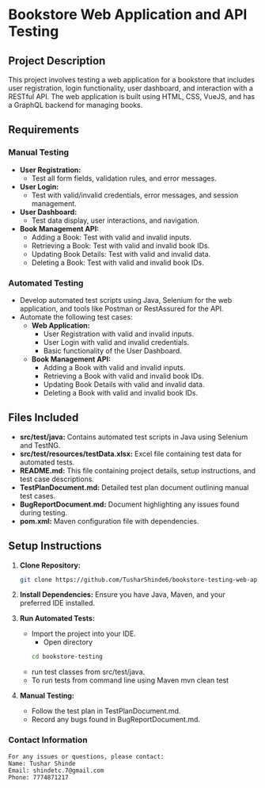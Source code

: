 # Bookstore Web Application and API Testing

## Project Description
This project involves testing a web application for a bookstore that includes user registration, login functionality, user dashboard, and interaction with a RESTful API. The web application is built using HTML, CSS, VueJS, and has a GraphQL backend for managing books.

## Requirements
### Manual Testing
- **User Registration:**
  - Test all form fields, validation rules, and error messages.
- **User Login:**
  - Test with valid/invalid credentials, error messages, and session management.
- **User Dashboard:**
  - Test data display, user interactions, and navigation.
- **Book Management API:**
  - Adding a Book: Test with valid and invalid inputs.
  - Retrieving a Book: Test with valid and invalid book IDs.
  - Updating Book Details: Test with valid and invalid data.
  - Deleting a Book: Test with valid and invalid book IDs.

### Automated Testing
- Develop automated test scripts using Java, Selenium for the web application, and tools like Postman or RestAssured for the API.
- Automate the following test cases:
  - **Web Application:**
    - User Registration with valid and invalid inputs.
    - User Login with valid and invalid credentials.
    - Basic functionality of the User Dashboard.
  - **Book Management API:**
    - Adding a Book with valid and invalid inputs.
    - Retrieving a Book with valid and invalid book IDs.
    - Updating Book Details with valid and invalid data.
    - Deleting a Book with valid and invalid book IDs.

## Files Included
- **src/test/java:** Contains automated test scripts in Java using Selenium and TestNG.
- **src/test/resources/testData.xlsx:** Excel file containing test data for automated tests.
- **README.md:** This file containing project details, setup instructions, and test case descriptions.
- **TestPlanDocument.md:** Detailed test plan document outlining manual test cases.
- **BugReportDocument.md:** Document highlighting any issues found during testing.
- **pom.xml:** Maven configuration file with dependencies.

## Setup Instructions
1. **Clone Repository:**
   ```bash
   git clone https://github.com/TusharShinde6/bookstore-testing-web-api.git

2. **Install Dependencies:**
    Ensure you have Java, Maven, and your preferred IDE installed.

3. **Run Automated Tests:**
    - Import the project into your IDE.
      - Open directory
      ```bash
      cd bookstore-testing 
    - run test classes from src/test/java.
    - To run tests from command line using Maven
        mvn clean test
4. **Manual Testing:**
    - Follow the test plan in TestPlanDocument.md.
    - Record any bugs found in BugReportDocument.md.

### Contact Information
    For any issues or questions, please contact:
    Name: Tushar Shinde
    Email: shindetc.7@gmail.com
    Phone: 7774871217